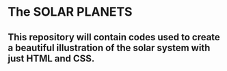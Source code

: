 # The SOLAR PLANETS
## This repository will contain codes used to create a beautiful illustration of the solar system with just HTML and CSS.
